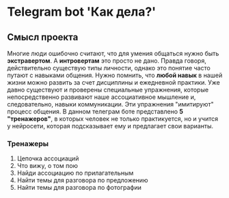 # Telegram bot 'Как дела?'

## Смысл проекта

Многие люди ошибочно считают, что для умения общаться нужно быть **экстравертом**. А **интровертам** это просто не дано. Правда говоря, действительно существую типы личности, однако это понятие часто путают с навыками общения. Нужно помнить, что **любой навык** в нашей жизни можно развить за счет дисциплины и ежедневной практики. 
Уже давно существуют и проверены специальные упражнения, которые непосредственно развивают наше ассоциативное мышление и, следовательно, навыки коммуникации. Эти упражнения "имитируют" процесс общения. В данном телеграм боте представлено **5 "тренажеров"**, в которых человек не только практикуется, но и учится у нейросети, которая подсказывает ему и предлагает свои варианты.

### Тренажеры
1) Цепочка ассоциаций
2) Что вижу, о том пою
3) Найди ассоциацию по прилагательным
4) Найти темы для разговора по предложению
5) Найти темы для разговора по фотографии
